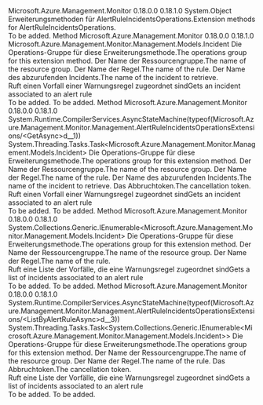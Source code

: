 <Type Name="AlertRuleIncidentsOperationsExtensions" FullName="Microsoft.Azure.Management.Monitor.Management.AlertRuleIncidentsOperationsExtensions">
  <TypeSignature Language="C#" Value="public static class AlertRuleIncidentsOperationsExtensions" />
  <TypeSignature Language="ILAsm" Value=".class public auto ansi abstract sealed beforefieldinit AlertRuleIncidentsOperationsExtensions extends System.Object" />
  <TypeSignature Language="DocId" Value="T:Microsoft.Azure.Management.Monitor.Management.AlertRuleIncidentsOperationsExtensions" />
  <TypeSignature Language="VB.NET" Value="Public Module AlertRuleIncidentsOperationsExtensions" />
  <TypeSignature Language="F#" Value="type AlertRuleIncidentsOperationsExtensions = class" />
  <AssemblyInfo>
    <AssemblyName>Microsoft.Azure.Management.Monitor</AssemblyName>
    <AssemblyVersion>0.18.0.0</AssemblyVersion>
    <AssemblyVersion>0.18.1.0</AssemblyVersion>
  </AssemblyInfo>
  <Base>
    <BaseTypeName>System.Object</BaseTypeName>
  </Base>
  <Interfaces />
  <Docs>
    <summary>
            <span data-ttu-id="50515-101">Erweiterungsmethoden für AlertRuleIncidentsOperations.</span><span class="sxs-lookup"><span data-stu-id="50515-101">Extension methods for AlertRuleIncidentsOperations.</span></span>
            </summary>
    <remarks>To be added.</remarks>
  </Docs>
  <Members>
    <Member MemberName="Get">
      <MemberSignature Language="C#" Value="public static Microsoft.Azure.Management.Monitor.Management.Models.Incident Get (this Microsoft.Azure.Management.Monitor.Management.IAlertRuleIncidentsOperations operations, string resourceGroupName, string ruleName, string incidentName);" />
      <MemberSignature Language="ILAsm" Value=".method public static hidebysig class Microsoft.Azure.Management.Monitor.Management.Models.Incident Get(class Microsoft.Azure.Management.Monitor.Management.IAlertRuleIncidentsOperations operations, string resourceGroupName, string ruleName, string incidentName) cil managed" />
      <MemberSignature Language="DocId" Value="M:Microsoft.Azure.Management.Monitor.Management.AlertRuleIncidentsOperationsExtensions.Get(Microsoft.Azure.Management.Monitor.Management.IAlertRuleIncidentsOperations,System.String,System.String,System.String)" />
      <MemberSignature Language="VB.NET" Value="&lt;Extension()&gt;&#xA;Public Function Get (operations As IAlertRuleIncidentsOperations, resourceGroupName As String, ruleName As String, incidentName As String) As Incident" />
      <MemberSignature Language="F#" Value="static member Get : Microsoft.Azure.Management.Monitor.Management.IAlertRuleIncidentsOperations * string * string * string -&gt; Microsoft.Azure.Management.Monitor.Management.Models.Incident" Usage="Microsoft.Azure.Management.Monitor.Management.AlertRuleIncidentsOperationsExtensions.Get (operations, resourceGroupName, ruleName, incidentName)" />
      <MemberType>Method</MemberType>
      <AssemblyInfo>
        <AssemblyName>Microsoft.Azure.Management.Monitor</AssemblyName>
        <AssemblyVersion>0.18.0.0</AssemblyVersion>
        <AssemblyVersion>0.18.1.0</AssemblyVersion>
      </AssemblyInfo>
      <ReturnValue>
        <ReturnType>Microsoft.Azure.Management.Monitor.Management.Models.Incident</ReturnType>
      </ReturnValue>
      <Parameters>
        <Parameter Name="operations" Type="Microsoft.Azure.Management.Monitor.Management.IAlertRuleIncidentsOperations" RefType="this" />
        <Parameter Name="resourceGroupName" Type="System.String" />
        <Parameter Name="ruleName" Type="System.String" />
        <Parameter Name="incidentName" Type="System.String" />
      </Parameters>
      <Docs>
        <param name="operations">
            <span data-ttu-id="50515-102">Die Operations-Gruppe für diese Erweiterungsmethode.</span><span class="sxs-lookup"><span data-stu-id="50515-102">The operations group for this extension method.</span></span>
            </param>
        <param name="resourceGroupName">
            <span data-ttu-id="50515-103">Der Name der Ressourcengruppe.</span><span class="sxs-lookup"><span data-stu-id="50515-103">The name of the resource group.</span></span>
            </param>
        <param name="ruleName">
            <span data-ttu-id="50515-104">Der Name der Regel.</span><span class="sxs-lookup"><span data-stu-id="50515-104">The name of the rule.</span></span>
            </param>
        <param name="incidentName">
            <span data-ttu-id="50515-105">Der Name des abzurufenden Incidents.</span><span class="sxs-lookup"><span data-stu-id="50515-105">The name of the incident to retrieve.</span></span>
            </param>
        <summary>
            <span data-ttu-id="50515-106">Ruft einen Vorfall einer Warnungsregel zugeordnet sind</span><span class="sxs-lookup"><span data-stu-id="50515-106">Gets an incident associated to an alert rule</span></span>
            </summary>
        <returns>To be added.</returns>
        <remarks>To be added.</remarks>
      </Docs>
    </Member>
    <Member MemberName="GetAsync">
      <MemberSignature Language="C#" Value="public static System.Threading.Tasks.Task&lt;Microsoft.Azure.Management.Monitor.Management.Models.Incident&gt; GetAsync (this Microsoft.Azure.Management.Monitor.Management.IAlertRuleIncidentsOperations operations, string resourceGroupName, string ruleName, string incidentName, System.Threading.CancellationToken cancellationToken = null);" />
      <MemberSignature Language="ILAsm" Value=".method public static hidebysig class System.Threading.Tasks.Task`1&lt;class Microsoft.Azure.Management.Monitor.Management.Models.Incident&gt; GetAsync(class Microsoft.Azure.Management.Monitor.Management.IAlertRuleIncidentsOperations operations, string resourceGroupName, string ruleName, string incidentName, valuetype System.Threading.CancellationToken cancellationToken) cil managed" />
      <MemberSignature Language="DocId" Value="M:Microsoft.Azure.Management.Monitor.Management.AlertRuleIncidentsOperationsExtensions.GetAsync(Microsoft.Azure.Management.Monitor.Management.IAlertRuleIncidentsOperations,System.String,System.String,System.String,System.Threading.CancellationToken)" />
      <MemberSignature Language="F#" Value="static member GetAsync : Microsoft.Azure.Management.Monitor.Management.IAlertRuleIncidentsOperations * string * string * string * System.Threading.CancellationToken -&gt; System.Threading.Tasks.Task&lt;Microsoft.Azure.Management.Monitor.Management.Models.Incident&gt;" Usage="Microsoft.Azure.Management.Monitor.Management.AlertRuleIncidentsOperationsExtensions.GetAsync (operations, resourceGroupName, ruleName, incidentName, cancellationToken)" />
      <MemberType>Method</MemberType>
      <AssemblyInfo>
        <AssemblyName>Microsoft.Azure.Management.Monitor</AssemblyName>
        <AssemblyVersion>0.18.0.0</AssemblyVersion>
        <AssemblyVersion>0.18.1.0</AssemblyVersion>
      </AssemblyInfo>
      <Attributes>
        <Attribute>
          <AttributeName>System.Runtime.CompilerServices.AsyncStateMachine(typeof(Microsoft.Azure.Management.Monitor.Management.AlertRuleIncidentsOperationsExtensions/&lt;GetAsync&gt;d__1))</AttributeName>
        </Attribute>
      </Attributes>
      <ReturnValue>
        <ReturnType>System.Threading.Tasks.Task&lt;Microsoft.Azure.Management.Monitor.Management.Models.Incident&gt;</ReturnType>
      </ReturnValue>
      <Parameters>
        <Parameter Name="operations" Type="Microsoft.Azure.Management.Monitor.Management.IAlertRuleIncidentsOperations" RefType="this" />
        <Parameter Name="resourceGroupName" Type="System.String" />
        <Parameter Name="ruleName" Type="System.String" />
        <Parameter Name="incidentName" Type="System.String" />
        <Parameter Name="cancellationToken" Type="System.Threading.CancellationToken" />
      </Parameters>
      <Docs>
        <param name="operations">
            <span data-ttu-id="50515-107">Die Operations-Gruppe für diese Erweiterungsmethode.</span><span class="sxs-lookup"><span data-stu-id="50515-107">The operations group for this extension method.</span></span>
            </param>
        <param name="resourceGroupName">
            <span data-ttu-id="50515-108">Der Name der Ressourcengruppe.</span><span class="sxs-lookup"><span data-stu-id="50515-108">The name of the resource group.</span></span>
            </param>
        <param name="ruleName">
            <span data-ttu-id="50515-109">Der Name der Regel.</span><span class="sxs-lookup"><span data-stu-id="50515-109">The name of the rule.</span></span>
            </param>
        <param name="incidentName">
            <span data-ttu-id="50515-110">Der Name des abzurufenden Incidents.</span><span class="sxs-lookup"><span data-stu-id="50515-110">The name of the incident to retrieve.</span></span>
            </param>
        <param name="cancellationToken">
            <span data-ttu-id="50515-111">Das Abbruchtoken.</span><span class="sxs-lookup"><span data-stu-id="50515-111">The cancellation token.</span></span>
            </param>
        <summary>
            <span data-ttu-id="50515-112">Ruft einen Vorfall einer Warnungsregel zugeordnet sind</span><span class="sxs-lookup"><span data-stu-id="50515-112">Gets an incident associated to an alert rule</span></span>
            </summary>
        <returns>To be added.</returns>
        <remarks>To be added.</remarks>
      </Docs>
    </Member>
    <Member MemberName="ListByAlertRule">
      <MemberSignature Language="C#" Value="public static System.Collections.Generic.IEnumerable&lt;Microsoft.Azure.Management.Monitor.Management.Models.Incident&gt; ListByAlertRule (this Microsoft.Azure.Management.Monitor.Management.IAlertRuleIncidentsOperations operations, string resourceGroupName, string ruleName);" />
      <MemberSignature Language="ILAsm" Value=".method public static hidebysig class System.Collections.Generic.IEnumerable`1&lt;class Microsoft.Azure.Management.Monitor.Management.Models.Incident&gt; ListByAlertRule(class Microsoft.Azure.Management.Monitor.Management.IAlertRuleIncidentsOperations operations, string resourceGroupName, string ruleName) cil managed" />
      <MemberSignature Language="DocId" Value="M:Microsoft.Azure.Management.Monitor.Management.AlertRuleIncidentsOperationsExtensions.ListByAlertRule(Microsoft.Azure.Management.Monitor.Management.IAlertRuleIncidentsOperations,System.String,System.String)" />
      <MemberSignature Language="VB.NET" Value="&lt;Extension()&gt;&#xA;Public Function ListByAlertRule (operations As IAlertRuleIncidentsOperations, resourceGroupName As String, ruleName As String) As IEnumerable(Of Incident)" />
      <MemberSignature Language="F#" Value="static member ListByAlertRule : Microsoft.Azure.Management.Monitor.Management.IAlertRuleIncidentsOperations * string * string -&gt; seq&lt;Microsoft.Azure.Management.Monitor.Management.Models.Incident&gt;" Usage="Microsoft.Azure.Management.Monitor.Management.AlertRuleIncidentsOperationsExtensions.ListByAlertRule (operations, resourceGroupName, ruleName)" />
      <MemberType>Method</MemberType>
      <AssemblyInfo>
        <AssemblyName>Microsoft.Azure.Management.Monitor</AssemblyName>
        <AssemblyVersion>0.18.0.0</AssemblyVersion>
        <AssemblyVersion>0.18.1.0</AssemblyVersion>
      </AssemblyInfo>
      <ReturnValue>
        <ReturnType>System.Collections.Generic.IEnumerable&lt;Microsoft.Azure.Management.Monitor.Management.Models.Incident&gt;</ReturnType>
      </ReturnValue>
      <Parameters>
        <Parameter Name="operations" Type="Microsoft.Azure.Management.Monitor.Management.IAlertRuleIncidentsOperations" RefType="this" />
        <Parameter Name="resourceGroupName" Type="System.String" />
        <Parameter Name="ruleName" Type="System.String" />
      </Parameters>
      <Docs>
        <param name="operations">
            <span data-ttu-id="50515-113">Die Operations-Gruppe für diese Erweiterungsmethode.</span><span class="sxs-lookup"><span data-stu-id="50515-113">The operations group for this extension method.</span></span>
            </param>
        <param name="resourceGroupName">
            <span data-ttu-id="50515-114">Der Name der Ressourcengruppe.</span><span class="sxs-lookup"><span data-stu-id="50515-114">The name of the resource group.</span></span>
            </param>
        <param name="ruleName">
            <span data-ttu-id="50515-115">Der Name der Regel.</span><span class="sxs-lookup"><span data-stu-id="50515-115">The name of the rule.</span></span>
            </param>
        <summary>
            <span data-ttu-id="50515-116">Ruft eine Liste der Vorfälle, die eine Warnungsregel zugeordnet sind</span><span class="sxs-lookup"><span data-stu-id="50515-116">Gets a list of incidents associated to an alert rule</span></span>
            </summary>
        <returns>To be added.</returns>
        <remarks>To be added.</remarks>
      </Docs>
    </Member>
    <Member MemberName="ListByAlertRuleAsync">
      <MemberSignature Language="C#" Value="public static System.Threading.Tasks.Task&lt;System.Collections.Generic.IEnumerable&lt;Microsoft.Azure.Management.Monitor.Management.Models.Incident&gt;&gt; ListByAlertRuleAsync (this Microsoft.Azure.Management.Monitor.Management.IAlertRuleIncidentsOperations operations, string resourceGroupName, string ruleName, System.Threading.CancellationToken cancellationToken = null);" />
      <MemberSignature Language="ILAsm" Value=".method public static hidebysig class System.Threading.Tasks.Task`1&lt;class System.Collections.Generic.IEnumerable`1&lt;class Microsoft.Azure.Management.Monitor.Management.Models.Incident&gt;&gt; ListByAlertRuleAsync(class Microsoft.Azure.Management.Monitor.Management.IAlertRuleIncidentsOperations operations, string resourceGroupName, string ruleName, valuetype System.Threading.CancellationToken cancellationToken) cil managed" />
      <MemberSignature Language="DocId" Value="M:Microsoft.Azure.Management.Monitor.Management.AlertRuleIncidentsOperationsExtensions.ListByAlertRuleAsync(Microsoft.Azure.Management.Monitor.Management.IAlertRuleIncidentsOperations,System.String,System.String,System.Threading.CancellationToken)" />
      <MemberSignature Language="F#" Value="static member ListByAlertRuleAsync : Microsoft.Azure.Management.Monitor.Management.IAlertRuleIncidentsOperations * string * string * System.Threading.CancellationToken -&gt; System.Threading.Tasks.Task&lt;seq&lt;Microsoft.Azure.Management.Monitor.Management.Models.Incident&gt;&gt;" Usage="Microsoft.Azure.Management.Monitor.Management.AlertRuleIncidentsOperationsExtensions.ListByAlertRuleAsync (operations, resourceGroupName, ruleName, cancellationToken)" />
      <MemberType>Method</MemberType>
      <AssemblyInfo>
        <AssemblyName>Microsoft.Azure.Management.Monitor</AssemblyName>
        <AssemblyVersion>0.18.0.0</AssemblyVersion>
        <AssemblyVersion>0.18.1.0</AssemblyVersion>
      </AssemblyInfo>
      <Attributes>
        <Attribute>
          <AttributeName>System.Runtime.CompilerServices.AsyncStateMachine(typeof(Microsoft.Azure.Management.Monitor.Management.AlertRuleIncidentsOperationsExtensions/&lt;ListByAlertRuleAsync&gt;d__3))</AttributeName>
        </Attribute>
      </Attributes>
      <ReturnValue>
        <ReturnType>System.Threading.Tasks.Task&lt;System.Collections.Generic.IEnumerable&lt;Microsoft.Azure.Management.Monitor.Management.Models.Incident&gt;&gt;</ReturnType>
      </ReturnValue>
      <Parameters>
        <Parameter Name="operations" Type="Microsoft.Azure.Management.Monitor.Management.IAlertRuleIncidentsOperations" RefType="this" />
        <Parameter Name="resourceGroupName" Type="System.String" />
        <Parameter Name="ruleName" Type="System.String" />
        <Parameter Name="cancellationToken" Type="System.Threading.CancellationToken" />
      </Parameters>
      <Docs>
        <param name="operations">
            <span data-ttu-id="50515-117">Die Operations-Gruppe für diese Erweiterungsmethode.</span><span class="sxs-lookup"><span data-stu-id="50515-117">The operations group for this extension method.</span></span>
            </param>
        <param name="resourceGroupName">
            <span data-ttu-id="50515-118">Der Name der Ressourcengruppe.</span><span class="sxs-lookup"><span data-stu-id="50515-118">The name of the resource group.</span></span>
            </param>
        <param name="ruleName">
            <span data-ttu-id="50515-119">Der Name der Regel.</span><span class="sxs-lookup"><span data-stu-id="50515-119">The name of the rule.</span></span>
            </param>
        <param name="cancellationToken">
            <span data-ttu-id="50515-120">Das Abbruchtoken.</span><span class="sxs-lookup"><span data-stu-id="50515-120">The cancellation token.</span></span>
            </param>
        <summary>
            <span data-ttu-id="50515-121">Ruft eine Liste der Vorfälle, die eine Warnungsregel zugeordnet sind</span><span class="sxs-lookup"><span data-stu-id="50515-121">Gets a list of incidents associated to an alert rule</span></span>
            </summary>
        <returns>To be added.</returns>
        <remarks>To be added.</remarks>
      </Docs>
    </Member>
  </Members>
</Type>